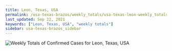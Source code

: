 ```yaml
---
title: Leon, Texas, USA
permalink: /usa-texas-brazos/weekly_totals/usa-texas-leon-weekly_totals.html
last_updated: Sep 22, 2021
keywords: ["Leon, Texas, USA", "weekly totals"]
sidebar: usa-texas-brazos_sidebar
---
```


![Weekly Totals of Confirmed Cases for Leon, Texas, USA](/covid_tracker/images/graphs/usa-texas-leon-weekly_totals_graph.png)
